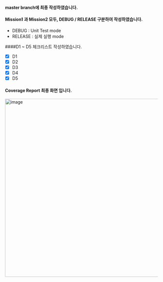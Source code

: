 
#### master branch에 최종 작성하였습니다.

#### Mission1 과 Mission2 모두, DEBUG / RELEASE 구분하여 작성하였습니다.

- DEBUG : Unit Test mode
- RELEASE : 실제 실행 mode


####D1 ~ D5 체크리스트 작성하였습니다.

-[x] D1   
-[x] D2   
-[x] D3   
-[x] D4   
-[x] D5   

#### Coverage Report 최종 화면 입니다.
<img width="1516" height="586" alt="image" src="https://github.com/user-attachments/assets/122850ac-e7f7-4fd9-9f76-2bac0e647292" />
